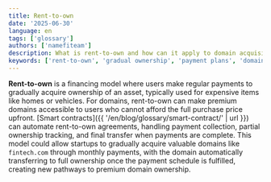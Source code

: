 ```yaml
---
title: Rent-to-own
date: '2025-06-30'
language: en
tags: ['glossary']
authors: ['namefiteam']
description: What is rent-to-own and how can it apply to domain acquisition?
keywords: ['rent-to-own', 'gradual ownership', 'payment plans', 'domain acquisition', 'smart contracts']
---
```


**Rent-to-own** is a financing model where users make regular payments to gradually acquire ownership of an asset, typically used for expensive items like homes or vehicles. For domains, rent-to-own can make premium domains accessible to users who cannot afford the full purchase price upfront. [Smart contracts]({{ '/en/blog/glossary/smart-contract/' | url }}) can automate rent-to-own agreements, handling payment collection, partial ownership tracking, and final transfer when payments are complete. This model could allow startups to gradually acquire valuable domains like `fintech.com` through monthly payments, with the domain automatically transferring to full ownership once the payment schedule is fulfilled, creating new pathways to premium domain ownership.